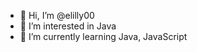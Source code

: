 - 👋 Hi, I’m @elilly00
- 👀 I’m interested in Java
- 🌱 I’m currently learning Java, JavaScript


<!---
elilly00/elilly00 is a ✨ special ✨ repository because its `README.md` (this file) appears on your GitHub profile.
You can click the Preview link to take a look at your changes.
--->
